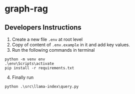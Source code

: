 # graph-rag

## Developers Instructions
1. Create a new file  `.env` at root level
2. Copy of content of `.env.example` in it and add key values.
3. Run the following commands in terminal
```
python -m venv env
.\env\Scripts\activate
pip install -r requirements.txt
```
4. Finally run
```
python .\src\llama-index\query.py
```